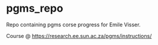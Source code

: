 # pgms_repo
Repo containing pgms corse progress for Emile Visser.

Course @ https://research.ee.sun.ac.za/pgms/instructions/
